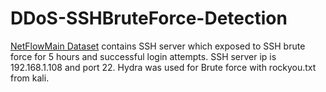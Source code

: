 # DDoS-SSHBruteForce-Detection
[ NetFlowMain Dataset](https://github.com/harrunisk/DDoS-SSHBruteForce-Detection/blob/master/NetFlowMain.csv) contains SSH server which exposed to SSH brute force for 5 hours and successful login attempts. SSH server ip is 192.168.1.108 and port 22. Hydra was used for Brute force with rockyou.txt from kali.




